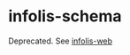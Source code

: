 infolis-schema
==============

Deprecated. See [infolis-web](https://github.com/infolis/infolis-web)
